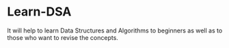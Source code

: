 # Learn-DSA
It will help to learn Data Structures and Algorithms to beginners as well as to those who want to revise the concepts.
